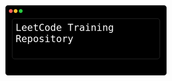 <div style="background-color: black; color: white; border-radius: 8px; padding: 20px; position: relative; font-family: monospace; max-width: 600px; border: 1px solid #333;">
    <div style="position: absolute; top: 10px; left: 10px;">
        <svg height="12" width="12" style="border-radius: 50%; background-color: #ff5f56; display: inline-block;"></svg>
        <svg height="12" width="12" style="border-radius: 50%; background-color: #ffbd2e; display: inline-block; margin-left: -5px;"></svg>
        <svg height="12" width="12" style="border-radius: 50%; background-color: #27c93f; display: inline-block; margin-left: -5px;"></svg>
    </div>
    <pre style="margin-top: 20px; white-space: pre-wrap; font-size: 30px; background-color: black; color: white; padding: 10px; border-radius: 8px; border: 1px solid #333;">
LeetCode Training Repository
    </pre>
</div>
